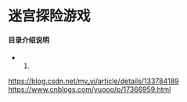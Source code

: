 # 迷宫探险游戏
#### 目录介绍说明
- 01.











https://blog.csdn.net/my_yi/article/details/133784189
https://www.cnblogs.com/yuooo/p/17366959.html


